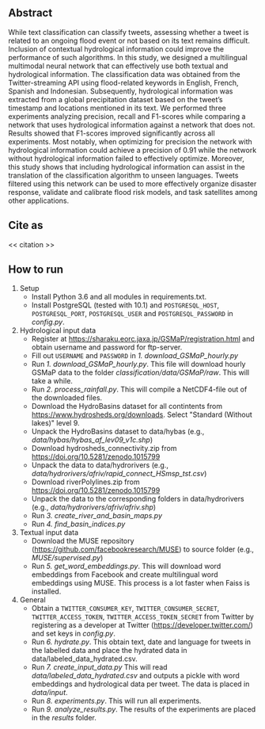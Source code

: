 ## Abstract
While text classification can classify tweets, assessing whether a tweet is related to an ongoing flood event or not based on its text remains difficult. Inclusion of contextual hydrological information could improve the performance of such algorithms. In this study, we designed a multilingual multimodal neural network that can effectively use both textual and hydrological information. The classification data was obtained from the Twitter-streaming API using flood-related keywords in English, French, Spanish and Indonesian. Subsequently, hydrological information was extracted from a global precipitation dataset based on the tweet’s timestamp and locations mentioned in its text. We performed three experiments analyzing precision, recall and F1-scores while comparing a network that uses hydrological information against a network that does not. Results showed that F1-scores improved significantly across all experiments. Most notably, when optimizing for precision the network with hydrological information could achieve a precision of 0.91 while the network without hydrological information failed to effectively optimize. Moreover, this study shows that including hydrological information can assist in the translation of the classification algorithm to unseen languages. Tweets filtered using this network can be used to more effectively organize disaster response, validate and calibrate flood risk models, and task satellites among other applications.

## Cite as
<< citation >>

## How to run
1. Setup
    - Install Python 3.6 and all modules in requirements.txt.
    - Install PostgreSQL (tested with 10.1) and `POSTGRESQL_HOST`, `POSTGRESQL_PORT`, `POSTGRESQL_USER` and `POSTGRESQL_PASSWORD` in *config.py*.
2. Hydrological input data
    - Register at https://sharaku.eorc.jaxa.jp/GSMaP/registration.html and obtain username and password for ftp-server.
    - Fill out `USERNAME` and `PASSWORD` in *1. download_GSMaP_hourly.py*
    - Run *1. download_GSMaP_hourly.py*. This file will download hourly GSMaP data to the folder *classification/data/GSMaP/raw*. This will take a while.
    - Run *2. process_rainfall.py*. This will compile a NetCDF4-file out of the downloaded files.
    - Download the HydroBasins dataset for all contintents from https://www.hydrosheds.org/downloads. Select "Standard (Without lakes)" level 9.
    - Unpack the HydroBasins dataset  to data/hybas (e.g., *data/hybas/hybas_af_lev09_v1c.shp*)
    - Download hydrosheds_connectivity.zip from https://doi.org/10.5281/zenodo.1015799
    - Unpack the data to data/hydrorivers (e.g., *data/hydrorivers/afriv/rapid_connect_HSmsp_tst.csv*)
    - Download riverPolylines.zip from https://doi.org/10.5281/zenodo.1015799
    - Unpack the data to the corresponding folders in data/hydrorivers (e.g., *data/hydrorivers/afriv/afriv.shp*)
    - Run *3. create_river_and_basin_maps.py*
    - Run *4. find_basin_indices.py*
3. Textual input data
    - Download the MUSE repository (https://github.com/facebookresearch/MUSE) to source folder (e.g., *MUSE/supervised.py*)
    - Run *5. get_word_embeddings.py*. This will download word embeddings from Facebook and create multilingual word embeddings using MUSE. This process is a lot faster when Faiss is installed.
4. General
    - Obtain a `TWITTER_CONSUMER_KEY`, `TWITTER_CONSUMER_SECRET`, `TWITTER_ACCESS_TOKEN`, `TWITTER_ACCESS_TOKEN_SECRET` from Twitter by registering as a developer at Twitter (https://developer.twitter.com/) and set keys in *config.py*.
    - Run *6. hydrate.py*. This obtain text, date and language for tweets in the labelled data and place the hydrated data in data/labeled_data_hydrated.csv.
    - Run *7. create_input_data.py* This will read *data/labeled_data_hydrated.csv* and outputs a pickle with word embeddings and hydrological data per tweet. The data is placed in *data/input*.
    - Run *8. experiments.py*. This will run all experiments.
    - Run *9. analyze_results.py*. The results of the experiments are placed in the *results* folder.
